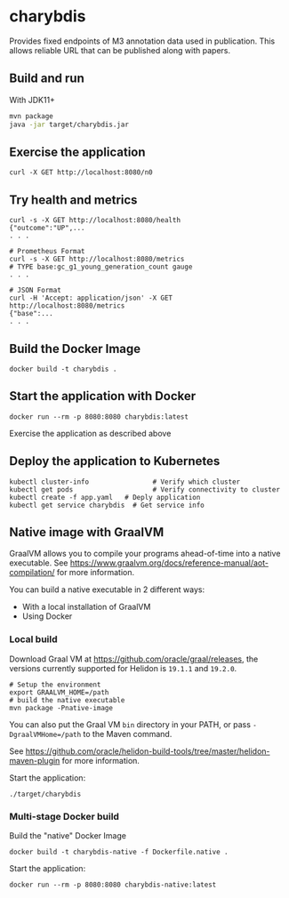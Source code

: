 # charybdis

Provides fixed endpoints of M3 annotation data used in publication. This allows reliable URL that can be published along with papers.


## Build and run

With JDK11+
```bash
mvn package
java -jar target/charybdis.jar
```

## Exercise the application

```
curl -X GET http://localhost:8080/n0
```

## Try health and metrics

```
curl -s -X GET http://localhost:8080/health
{"outcome":"UP",...
. . .

# Prometheus Format
curl -s -X GET http://localhost:8080/metrics
# TYPE base:gc_g1_young_generation_count gauge
. . .

# JSON Format
curl -H 'Accept: application/json' -X GET http://localhost:8080/metrics
{"base":...
. . .

```

## Build the Docker Image

```
docker build -t charybdis .
```

## Start the application with Docker

```
docker run --rm -p 8080:8080 charybdis:latest
```

Exercise the application as described above

## Deploy the application to Kubernetes

```
kubectl cluster-info                # Verify which cluster
kubectl get pods                    # Verify connectivity to cluster
kubectl create -f app.yaml   # Deply application
kubectl get service charybdis  # Get service info
```

## Native image with GraalVM

GraalVM allows you to compile your programs ahead-of-time into a native
 executable. See https://www.graalvm.org/docs/reference-manual/aot-compilation/
 for more information.

You can build a native executable in 2 different ways:
* With a local installation of GraalVM
* Using Docker

### Local build

Download Graal VM at https://github.com/oracle/graal/releases, the versions
 currently supported for Helidon is `19.1.1` and `19.2.0`.

```
# Setup the environment
export GRAALVM_HOME=/path
# build the native executable
mvn package -Pnative-image
```

You can also put the Graal VM `bin` directory in your PATH, or pass
 `-DgraalVMHome=/path` to the Maven command.

See https://github.com/oracle/helidon-build-tools/tree/master/helidon-maven-plugin
 for more information.

Start the application:

```
./target/charybdis
```

### Multi-stage Docker build

Build the "native" Docker Image

```
docker build -t charybdis-native -f Dockerfile.native .
```

Start the application:

```
docker run --rm -p 8080:8080 charybdis-native:latest
```